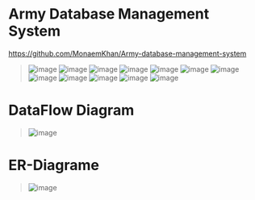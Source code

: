 # Army Database Management System
https://github.com/MonaemKhan/Army-database-management-system
> ![image](https://github.com/MonaemKhan/All-Projects-Of-Mine/blob/main/Army%20Database%20Management%20System/Picture1.png)
> ![image](https://github.com/MonaemKhan/All-Projects-Of-Mine/blob/main/Army%20Database%20Management%20System/Picture2.png)
> ![image](https://github.com/MonaemKhan/All-Projects-Of-Mine/blob/main/Army%20Database%20Management%20System/Picture3.png)
> ![image](https://github.com/MonaemKhan/All-Projects-Of-Mine/blob/main/Army%20Database%20Management%20System/Picture4.png)
> ![image](https://github.com/MonaemKhan/All-Projects-Of-Mine/blob/main/Army%20Database%20Management%20System/Picture5.png)
> ![image](https://github.com/MonaemKhan/All-Projects-Of-Mine/blob/main/Army%20Database%20Management%20System/Picture6.png)
> ![image](https://github.com/MonaemKhan/All-Projects-Of-Mine/blob/main/Army%20Database%20Management%20System/Picture7.png)
> ![image](https://github.com/MonaemKhan/All-Projects-Of-Mine/blob/main/Army%20Database%20Management%20System/Picture8.png)
> ![image](https://github.com/MonaemKhan/All-Projects-Of-Mine/blob/main/Army%20Database%20Management%20System/Picture9.png)
> ![image](https://github.com/MonaemKhan/All-Projects-Of-Mine/blob/main/Army%20Database%20Management%20System/Picture10.png)
> ![image](https://github.com/MonaemKhan/All-Projects-Of-Mine/blob/main/Army%20Database%20Management%20System/Picture11.png)
> ![image](https://github.com/MonaemKhan/All-Projects-Of-Mine/blob/main/Army%20Database%20Management%20System/Picture12.png)

# DataFlow Diagram

> ![image](https://github.com/MonaemKhan/All-Projects-Of-Mine/blob/main/Army%20Database%20Management%20System/DataFlow%20Diagram.png)

# ER-Diagrame

> ![image](https://github.com/MonaemKhan/All-Projects-Of-Mine/blob/main/Army%20Database%20Management%20System/ER-Diagrame.png)
